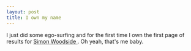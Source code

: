 ```yaml
---
layout: post
title: I own my name 
---
```

<p>I just did some ego-surfing and for the first time I own the first page of results for <a href="http://www.google.com/search?q=simon+woodside">Simon Woodside </a>. Oh yeah, that's me baby. </p>
